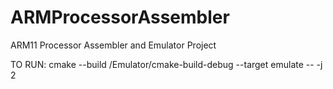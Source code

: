 # ARMProcessorAssembler
ARM11 Processor Assembler and Emulator Project

TO RUN:
cmake --build /Emulator/cmake-build-debug --target emulate -- -j 2
